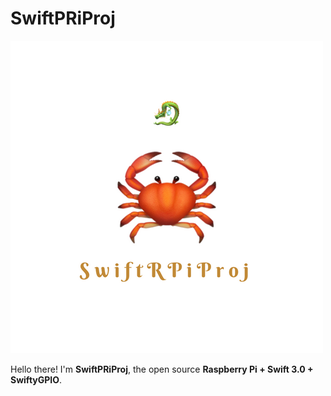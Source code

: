 # SwiftPRiProj

![SwiftRPiProj logo](/img/SwiftRPiProj.png)

Hello there! I'm **SwiftPRiProj**, the open source **Raspberry Pi + Swift 3.0 + SwiftyGPIO**.
